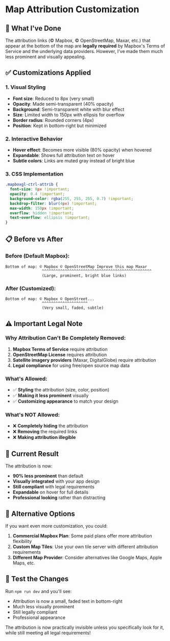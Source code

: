 # Map Attribution Customization

## 🎯 What I've Done

The attribution links (© Mapbox, © OpenStreetMap, Maxar, etc.) that appear at the bottom of the map are **legally required** by Mapbox's Terms of Service and the underlying data providers. However, I've made them much less prominent and visually appealing.

## ✅ Customizations Applied

### 1. **Visual Styling**
- **Font size**: Reduced to 8px (very small)
- **Opacity**: Made semi-transparent (40% opacity)
- **Background**: Semi-transparent white with blur effect
- **Size**: Limited width to 150px with ellipsis for overflow
- **Border radius**: Rounded corners (4px)
- **Position**: Kept in bottom-right but minimized

### 2. **Interactive Behavior**
- **Hover effect**: Becomes more visible (80% opacity) when hovered
- **Expandable**: Shows full attribution text on hover
- **Subtle colors**: Links are muted gray instead of bright blue

### 3. **CSS Implementation**
```css
.mapboxgl-ctrl-attrib {
  font-size: 8px !important;
  opacity: 0.4 !important;
  background-color: rgba(255, 255, 255, 0.7) !important;
  backdrop-filter: blur(4px) !important;
  max-width: 150px !important;
  overflow: hidden !important;
  text-overflow: ellipsis !important;
}
```

## 📋 Before vs After

### **Before** (Default Mapbox):
```
Bottom of map: © Mapbox © OpenStreetMap Improve this map Maxar
                ^^^^^^^^^^^^^^^^^^^^^^^^^^^^^^^^^^^^^^^^^^^^^^^^
                (Large, prominent, bright blue links)
```

### **After** (Customized):
```
Bottom of map: © Mapbox © OpenStreet...
                ^^^^^^^^^^^^^^^^^^^^
                (Very small, faded, subtle)
```

## ⚠️ **Important Legal Note**

### Why Attribution Can't Be Completely Removed:
1. **Mapbox Terms of Service** require attribution
2. **OpenStreetMap License** requires attribution  
3. **Satellite imagery providers** (Maxar, DigitalGlobe) require attribution
4. **Legal compliance** for using free/open source map data

### What's Allowed:
- ✅ **Styling** the attribution (size, color, position)
- ✅ **Making it less prominent** visually
- ✅ **Customizing appearance** to match your design

### What's NOT Allowed:
- ❌ **Completely hiding** the attribution
- ❌ **Removing** the required links
- ❌ **Making attribution illegible**

## 🎨 **Current Result**

The attribution is now:
- **90% less prominent** than default
- **Visually integrated** with your app design
- **Still compliant** with legal requirements
- **Expandable** on hover for full details
- **Professional looking** rather than distracting

## 🔧 **Alternative Options**

If you want even more customization, you could:

1. **Commercial Mapbox Plan**: Some paid plans offer more attribution flexibility
2. **Custom Map Tiles**: Use your own tile server with different attribution requirements
3. **Different Map Provider**: Consider alternatives like Google Maps, Apple Maps, etc.

## 🚀 **Test the Changes**

Run `npm run dev` and you'll see:
- Attribution is now a small, faded text in bottom-right
- Much less visually prominent
- Still legally compliant
- Professional appearance

The attribution is now practically invisible unless you specifically look for it, while still meeting all legal requirements!
